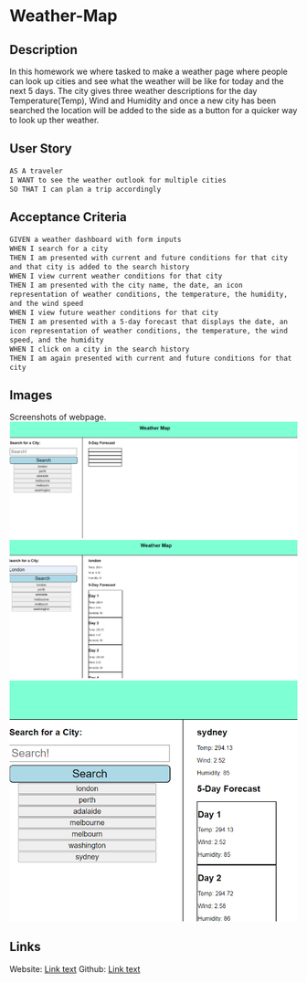 # Weather-Map
## Description
In this homework we where tasked to make a weather page where people can look up cities and see what the weather will be like for today 
and the next 5 days. The city gives three weather descriptions for the day Temperature(Temp), Wind and Humidity and once a new city has 
been searched the location will be added to the side as a button for a quicker way to look up ther weather.

## User Story
```
AS A traveler
I WANT to see the weather outlook for multiple cities
SO THAT I can plan a trip accordingly
```

## Acceptance Criteria
```
GIVEN a weather dashboard with form inputs
WHEN I search for a city
THEN I am presented with current and future conditions for that city and that city is added to the search history
WHEN I view current weather conditions for that city
THEN I am presented with the city name, the date, an icon representation of weather conditions, the temperature, the humidity, and the wind speed
WHEN I view future weather conditions for that city
THEN I am presented with a 5-day forecast that displays the date, an icon representation of weather conditions, the temperature, the wind speed, and the humidity
WHEN I click on a city in the search history
THEN I am again presented with current and future conditions for that city
```

## Images
Screenshots of webpage.
![Screenshot before search](Assets/Images/Before-Search.png)
![Screenshot after search](Assets/Images/After-Search.png)
![Screenshot new search](Assets/Images/New-Search.png)

## Links
Website: [Link text](https://christopher-va.github.io/Weather-Map/)
Github: [Link text](https://github.com/Christopher-VA/Weather-Map)